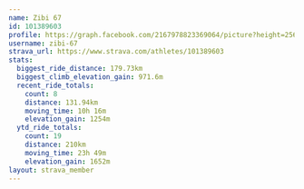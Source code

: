 ```yaml
---
name: Zibi 67
id: 101389603
profile: https://graph.facebook.com/2167978823369064/picture?height=256&width=256
username: zibi-67
strava_url: https://www.strava.com/athletes/101389603
stats:
  biggest_ride_distance: 179.73km
  biggest_climb_elevation_gain: 971.6m
  recent_ride_totals:
    count: 8
    distance: 131.94km
    moving_time: 10h 16m
    elevation_gain: 1254m
  ytd_ride_totals:
    count: 19
    distance: 210km
    moving_time: 23h 49m
    elevation_gain: 1652m
layout: strava_member
--- 
```

